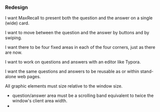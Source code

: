### Redesign
I want MaxRecall to present both the question and the answer on a single (wide) card.

I want to move between the question and the answer by buttons and by swiping.

I want there to be four fixed areas in each of the four corners, just as there are now.

I want to work on questions and answers with an editor like Typora.

I want the same questions and answers to be reusable as or within stand-alone web pages.

All graphic elements must size relative to the window size.



* question/answer area must be a scrolling band equivalent to twice the window's client area width.
* 